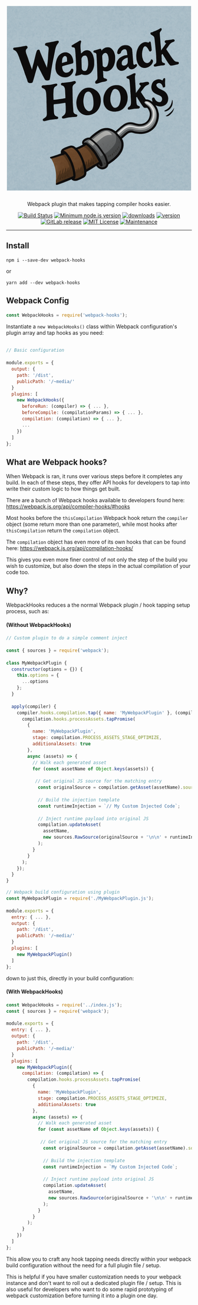<div align="center">
  <img src="/assets/logo.png" width="500" />
  <p style="margin-top: 25px;">Webpack plugin that makes tapping compiler hooks easier.</p>

[![Build Status](https://app.travis-ci.com/drolsen/webpack-favicons.svg?branch=master)](https://app.travis-ci.com/drolsen/webpack-hooks)
[![Minimum node.js version](https://badgen.net/badge/node/%3E=18.17.0/green)](https://npmjs.com/package/webpack-hooks)
[![downloads](https://img.shields.io/npm/dm/webpack-hooks.svg?style=flat-square)](http://npm-stat.com/charts.html?package=webpack-hooks&from=2022-01-08)
[![version](https://img.shields.io/npm/v/webpack-hooks.svg?style=flat-square)](http://npm.im/webpack-hooks)
[![GitLab release](https://badgen.net/github/releases/drolsen/webpack-hooks)](https://github.com/drolsen/webpack-hooks/releases)
[![MIT License](https://img.shields.io/npm/l/webpack-hooks.svg?style=flat-square)](http://opensource.org/licenses/MIT)
[![Maintenance](https://img.shields.io/badge/Maintained%3F-yes-green.svg)](https://github.com/drolsen/webpack-hooks/graphs/commit-activity)
</div>

---
## Install
```
npm i --save-dev webpack-hooks
```
or
```
yarn add --dev webpack-hooks
```

## Webpack Config
```js
const WebpackHooks = require('webpack-hooks');
```
Instantiate a `new WebpackHooks()` class within Webpack configuration's plugin array and tap hooks as you need:

```js

// Basic configuration

module.exports = {
  output: {
    path: '/dist', 
    publicPath: '/~media/'
  }  
  plugins: [
    new WebpackHooks({
      beforeRun: (compiler) => { ... },
      beforeCompile: (compilationParams) => { ... },
      compilation: (compilation) => { ... },
      ...
    })
  ]
};
```

## What are Webpack hooks?
When Webpack is ran, it runs over various steps before it completes any build. In each of these steps, they offer API hooks for developers to tap into write their custom logic to how things get built.


There are a bunch of Webpack hooks available to developers found here:
https://webpack.js.org/api/compiler-hooks/#hooks

Most hooks before the `thisCompilation` Webpack hook return the `compiler` object (some return more than one parameter), while most hooks after `thisCompilation` return the `compilation` object.

The `compilation` object has even more of its own hooks that can be found here:
https://webpack.js.org/api/compilation-hooks/

This gives you even more finer control of not only the step of the build you wish to customize, but also down the steps in the actual compilation of your code too.

## Why?

WebpackHooks reduces a the normal Webpack plugin / hook tapping setup process, such as:

#### (Without WebpackHooks)
```js
// Custom plugin to do a simple comment inject

const { sources } = require('webpack');

class MyWebpackPlugin {
  constructor(options = {}) {
    this.options = {
      ...options
    };
  }

  apply(compiler) {
    compiler.hooks.compilation.tap({ name: 'MyWebpackPlugin' }, (compilation) => {
      compilation.hooks.processAssets.tapPromise(
        {
          name: 'MyWebpackPlugin',
          stage: compilation.PROCESS_ASSETS_STAGE_OPTIMIZE,
          additionalAssets: true
        },
        async (assets) => {
          // Walk each generated asset
          for (const assetName of Object.keys(assets)) {

           // Get original JS source for the matching entry
            const originalSource = compilation.getAsset(assetName).source.source();

            // Build the injection template
            const runtimeInjection = `// My Custom Injected Code`;

            // Inject runtime payload into original JS
            compilation.updateAsset(
              assetName,
              new sources.RawSource(originalSource + '\n\n' + runtimeInjection)
            );
          }
        }
      );
    });
  }
}
```

```js
// Webpack build configuration using plugin
const MyWebpackPlugin = require('./MyWebpackPlugin.js');

module.exports = {
  entry: { ... },
  output: {
    path: '/dist', 
    publicPath: '/~media/'
  }  
  plugins: [
    new MyWebpackPlugin()
  ]
};
```


down to just this, directly in your build configuration:
#### (With WebpackHooks)
```js
const WebpackHooks = require('../index.js');
const { sources } = require('webpack');

module.exports = {
  entry: { ... },
  output: {
    path: '/dist', 
    publicPath: '/~media/'
  }  
  plugins: [
    new MyWebpackPlugin({
      compilation: (compilation) => {
        compilation.hooks.processAssets.tapPromise(
          {
            name: 'MyWebpackPlugin',
            stage: compilation.PROCESS_ASSETS_STAGE_OPTIMIZE,
            additionalAssets: true
          },
          async (assets) => {
            // Walk each generated asset
            for (const assetName of Object.keys(assets)) {

             // Get original JS source for the matching entry
              const originalSource = compilation.getAsset(assetName).source.source();

              // Build the injection template
              const runtimeInjection = `My Custom Injected Code`;

              // Inject runtime payload into original JS
              compilation.updateAsset(
                assetName,
                new sources.RawSource(originalSource + '\n\n' + runtimeInjection)
              );
            }
          }
        );
      }
    })
  ]
};
```

This allow you to craft any hook tapping needs directly within your webpack build configuration without the need for a full plugin file / setup. 

This is helpful if you have smaller customization needs to your webpack instance and don't want to roll out a dedicated plugin file / setup. This is also useful for developers who want to do some rapid prototyping of webpack customization before turning it into a plugin one day.
